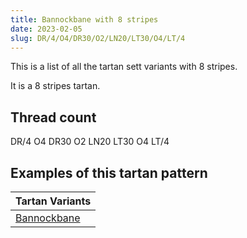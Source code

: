 ```yaml
---
title: Bannockbane with 8 stripes
date: 2023-02-05
slug: DR/4/O4/DR30/O2/LN20/LT30/O4/LT/4
---
```

This is a list of all the tartan sett variants with 8 stripes.

It is a 8 stripes tartan.


## Thread count
DR/4 O4 DR30 O2 LN20 LT30 O4 LT/4

## Examples of this tartan pattern

| Tartan Variants |
|---------------|
| [Bannockbane](/variants/dr/4/o4/dr30/o2/ln20/lt30/o4/lt/4-dr401000-lne0e0e0-lt906030-off8500)||
